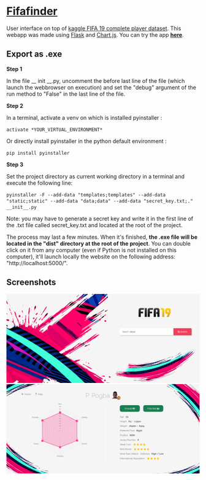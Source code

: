 # [**Fifafinder**](https://fifafinder.pythonanywhere.com)

User interface on top of [kaggle FIFA 19 complete player dataset](https://www.kaggle.com/karangadiya/fifa19). This webapp was made using [Flask](http://flask.pocoo.org/docs/1.0/) and [Chart.js](https://www.chartjs.org/). You can try the app [**here**](https://fifafinder.pythonanywhere.com).

## Export as .exe

**Step 1**

In the file __ init __.py, uncomment the before last line of the file (which launch the webbrowser on execution) and set the "debug" argument of the run method to "False" in the last line of the file. 

**Step 2** 

In a terminal, activate a venv on which is installed pyinstaller :

    activate *YOUR_VIRTUAL_ENVIRONMENT*
    
Or directly install pyinstaller in the python default environment :

    pip install pyinstaller

**Step 3**
 
Set the project directory as current working directory in a terminal and execute the following line:

    pyinstaller -F --add-data "templates;templates" --add-data "static;static" --add-data "data;data" --add-data "secret_key.txt;." __init__.py
    
Note: you may have to generate a secret key and write it in the first line of the .txt file called secret_key.txt and located at the root of the project.

The process may last a few minutes. When it's finished, **the .exe file will be located in the "dist" directory at the root of the project**. You can double click on it from any computer (even if Python is not installed on this computer), it'll launch locally the website on the following address: "http://localhost:5000/".

## Screenshots

<img src="./static/img/screenshots/homepage.PNG">

<img src="./static/img/screenshots/playerpage.PNG">